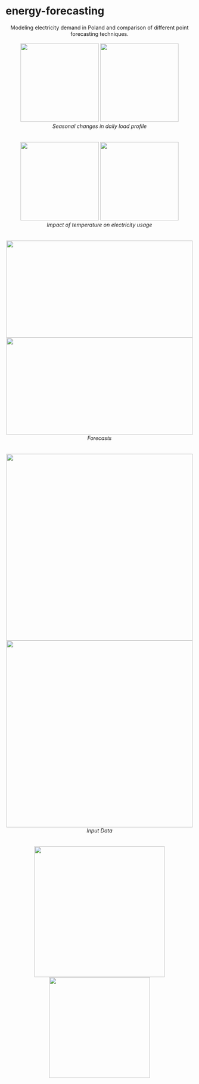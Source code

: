 # energy-forecasting
<p align="center">
Modeling electricity demand in Poland and comparison of different point forecasting techniques.
<br>
<br>
<img src="https://github.com/jkompan/energy-forecasting/assets/71097861/cd5e352a-6acc-4097-8488-28a32904cdd7" height="210">
<img src="https://github.com/jkompan/energy-forecasting/assets/71097861/3bf781f8-6e5a-4e2d-ab5b-1b1d04ade137" height="210">
<br>
<i>Seasonal changes in daily load profile</i>
<br>
<br>
<br>
<img src="https://github.com/jkompan/energy-forecasting/assets/71097861/be60e57e-d59c-400e-a9de-3d75b165b2df" height="210">
<img src="https://github.com/jkompan/energy-forecasting/assets/71097861/7a692acd-8498-432f-a9ee-96a44a8c64cc" height="210">
<br>
<i>Impact of temperature on electricity usage</i>
<br>
<br>
<br>
<img src="https://github.com/jkompan/energy-forecasting/assets/71097861/95290e39-57a7-476f-9fce-6560d12c08c0" width="500" height="260">
<img src="https://github.com/jkompan/energy-forecasting/assets/71097861/fa19c6ab-6a28-4502-8bf2-667f7cc7a08e" width="500" height="260">
<br>
<i>Forecasts</i> 
<br><br><br>
<img src="https://github.com/jkompan/energy-forecasting/assets/71097861/5a1b43fe-e5db-4286-a5e9-8ea2c47fcefb" width="500">
<img src="https://github.com/jkompan/energy-forecasting/assets/71097861/6b95b897-9891-4943-96c1-0fa2b551cde7" width="500">
<br>
<i>Input Data</i> 
<br>
<br>
<br>
<img src="https://github.com/jkompan/energy-forecasting/assets/71097861/a97a248c-8d07-4e3a-85c0-c4422b0abcdb" width="350">
<br>
<img src="https://github.com/jkompan/energy-forecasting/assets/71097861/8744a213-bf9e-47f2-b96a-75aadeb182ad" width="270">
</p>
